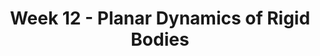 ---
title: Week 12 - Planar Dynamics of Rigid Bodies
contents:
  - date: 2025-04-01
    items:
      - type: lecture
        topics:
          - No Class

  - date: 2025-04-03
    items:
      - type: lecture
        topics:
          - Moments of Inertia
          - Fixed Point Rotation
      - type: problem_set
        title: Set 18 - Moments of Inertia
        description: Moments of Inertia
        link: "https://drive.google.com/file/d/1KrTaNkcMePa50peY0-PUOBRNzSfpEStg/view?usp=sharing"
      - type: problem_set
        title: Set 20 - Fixed Point Rotation
        description: Fixed Point Rotation
        link: "https://drive.google.com/file/d/1L16eGrvrWNQCYhchf-gQE6NI8b3lTFY6/view?usp=sharing"
      - type: homework
        title: HW011 - Fixed Point Rotation
        link: "https://drive.google.com/file/d/1LIe8PWmmb8KWuMRMRZJdEzdauHFpOzb4/view?usp=sharing"
        due_date: 2025-04-14


  - date: 2025-04-05
    items:
      - type: exam

---